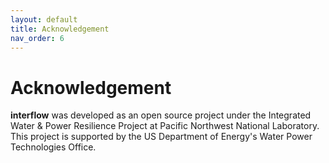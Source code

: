 ```yaml
---
layout: default
title: Acknowledgement
nav_order: 6
---
```


# Acknowledgement

**interflow** was developed as an open source project under the Integrated Water & Power Resilience Project
at Pacific Northwest National Laboratory. This project is supported by the US Department of Energy's Water Power Technologies Office.
